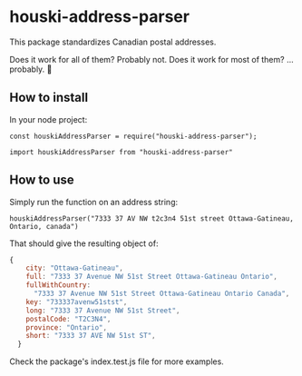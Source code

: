 # houski-address-parser

This package standardizes Canadian postal addresses.

Does it work for all of them? Probably not. Does it work for most of them? ... probably. 🤷

## How to install

In your node project:

`const houskiAddressParser = require("houski-address-parser");`

`import houskiAddressParser from "houski-address-parser"`

## How to use

Simply run the function on an address string:

`houskiAddressParser("7333 37 AV NW t2c3n4 51st street Ottawa-Gatineau, Ontario, canada")`

That should give the resulting object of:

```js
{
    city: "Ottawa-Gatineau",
    full: "7333 37 Avenue NW 51st Street Ottawa-Gatineau Ontario",
    fullWithCountry:
      "7333 37 Avenue NW 51st Street Ottawa-Gatineau Ontario Canada",
    key: "733337avenw51stst",
    long: "7333 37 Avenue NW 51st Street",
    postalCode: "T2C3N4",
    province: "Ontario",
    short: "7333 37 AVE NW 51st ST",
  }
```

Check the package's index.test.js file for more examples.
